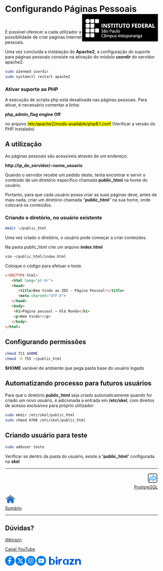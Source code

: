 # Configurando Páginas Pessoais <img align="right" src="../img/vtp_ifsp-pb.png" width="250" />

<br>

É possível oferecer a cada utilizador a possibilidade de criar páginas Internet pessoais.

Uma vez concluída a instalação do **Apache2**, a configuração do suporte para páginas pessoais consiste na ativação do módulo ***userdir*** do servidor apache2.

```bash
sudo a2enmod userdir
sudo systemctl restart apache2
```

### Ativar suporte ao PHP

A execução de scripts php está desativada nas páginas pessoais. Para ativar, é necessário comentar a linha:

**php_admin_flag engine Off**

no arquivo <mark>/etc/apache2/mods-available/php8.1.conf</mark> (Verificar a versão do PHP instalado)

## A utilização

As páginas pessoais são acessíveis através de um endereço: 

**http://ip_do_servidor/~nome_usuario**

Quando o servidor recebe um pedido deste, tenta encontrar e servir o conteúdo de um diretório específico chamada **public_html** na home do usuário.

Portanto, para que cada usuário possa criar as suas páginas deve, antes de mais nada, criar um diretório chamada “**public_html**” na sua home, onde colocará os conteúdos.

### Criando o diretório, no usuário existente

```bash
mkdir ~/public_html
```

Uma vez criado o diretório, o usuário pode começar a criar conteúdos.

Na pasta public_html crie um arquivo **index.html**

```bash
vim ~/public_html/index.html
```

Coloque o código para efetuar o teste.

```html
<!DOCTYPE html>
   <html lang="pt-br">
   <head>
      <title>Bem Vindo ao IDS - Página Pessoal!</title>
      <meta charset="UTF-8">
   </head>
   <body>
    <h1>Página pessoal – Olá Mundo</h1>
    <p>Bem Vindo!</p>
   </body>
</html>
```

## Configurando permissões

```bash
chmod 711 $HOME
chmod -R 755 ~/public_html
```

**$HOME** variável de ambiente que pega pasta base do usuário logado

## Automatizando processo para futuros usuários

Para que o diretório **public_html** seja criado automaticamente quando for criado um novo usuário, é adicionada a entrada em **/etc/skel**, com direitos de acesso exclusivos para próprio utilizador:

```bash
sudo mkdir /etc/skel/public_html
sudo chmod 0700 /etc/skel/public_html
```

## Criando usuário para teste

```bash
sudo adduser teste
```

Verificar se dentro da pasta do usuário, existe a **'public_html'** configurada na **skel**

---

<p align="right">
  <a href="06-PostgreSQL.md">
     <img title="PostgreSQL" src="../img/seta-para-frente.png" width="35" />
  <br>
  PostgreSQL
  </a>

</p> 
<p align="left">
<a href="https://github.com/birazn/IDS-IFSPVTP#sumário">
    <img src="../img/casa.png" width="35" />
  <br>
  Sumário
</a>
</p>

---

## Dúvidas?

[@birazn](https://www.instagram.com/birazn)

[Canal YouTube](https://www.youtube.com/birazn)

<img src="../img/social.png" width="250"/>